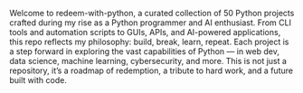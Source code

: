 Welcome to redeem-with-python, a curated collection of 50 Python projects crafted during my rise as a Python programmer and AI enthusiast. From CLI tools and automation scripts to GUIs, APIs, and AI-powered applications, this repo reflects my philosophy: build, break, learn, repeat. Each project is a step forward in exploring the vast capabilities of Python — in web dev, data science, machine learning, cybersecurity, and more. This is not just a repository, it’s a roadmap of redemption, a tribute to hard work, and a future built with code.
